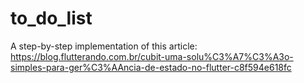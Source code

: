 # to_do_list

A step-by-step implementation of this article: https://blog.flutterando.com.br/cubit-uma-solu%C3%A7%C3%A3o-simples-para-ger%C3%AAncia-de-estado-no-flutter-c8f594e618fc
